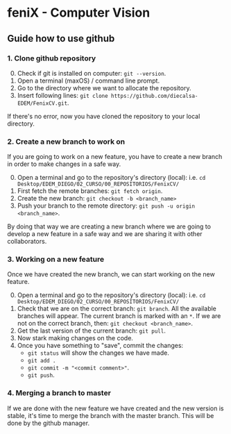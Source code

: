 # feniX - Computer Vision

## Guide how to use github

### 1. Clone github repository

0. Check if git is installed on computer: `git --version`.
1. Open a terminal (maxOS) / command line prompt.
2. Go to the directory where we want to allocate the repository.
3. Insert following lines: `git clone https://github.com/diecalsa-EDEM/FenixCV.git`.

If there's no error, now you have cloned the repository to your local directory.

### 2. Create a new branch to work on

If you are going to work on a new feature, you have to create a new branch in order to make changes in a safe way.

0. Open a terminal and go to the repository's directory (local): i.e. `cd Desktop/EDEM_DIEGO/02_CURSO/00_REPOSITORIOS/FenixCV/`
1. First fetch the remote branches: `git fetch origin`.
2. Create the new branch: `git checkout -b <branch_name>`
3. Push your branch to the remote directory: `git push -u origin <branch_name>`.

By doing that way we are creating a new branch where we are going to develop a new feature in a safe way and we are sharing it with other collaborators.

### 3. Working on a new feature

Once we have created the new branch, we can start working on the new feature.

0. Open a terminal and go to the repository's directory (local): i.e. `cd Desktop/EDEM_DIEGO/02_CURSO/00_REPOSITORIOS/FenixCV/`
1. Check that we are on the correct branch: `git branch`. All the available branches will appear. The current branch is marked with an `*`. If we are not on the correct branch, then: `git checkout <branch_name>`.
2. Get the last version of the current branch: `git pull`.
3. Now stark making changes on the code.
4. Once you have something to "save", commit the changes: 
    - `git status` will show the changes we have made.
    - `git add .`
    - `git commit -m "<commit comment>"`.
    - `git push`.

### 4. Merging a branch to master

If we are done with the new feature we have created and the new version is stable, it's time to merge the branch with the master branch. This will be done by the github manager.
